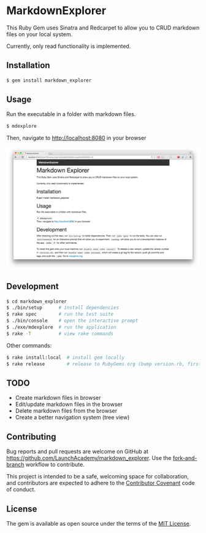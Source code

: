 # MarkdownExplorer

This Ruby Gem uses Sinatra and Redcarpet to allow you to CRUD markdown files on your local system.

Currently, only read functionality is implemented.


## Installation

```bash
$ gem install markdown_explorer
```


## Usage

Run the executable in a folder with markdown files.

```bash
$ mdexplore
```

Then, navigate to <http://localhost:8080> in your browser

![MarkdownExplorer](image.png)


## Development

```bash
$ cd markdown_explorer
$ ./bin/setup      # install dependencies
$ rake spec        # run the test suite
$ ./bin/console    # open the interactive prompt
$ ./exe/mdexplore  # run the application
$ rake -T          # view rake commands
```

Other commands:

```bash
$ rake install:local  # install gem locally
$ rake release        # release to RubyGems.org (bump version.rb, first)
```


## TODO

* Create markdown files in browser
* Edit/update markdown files in the browser
* Delete markdown files from the browser
* Create a better navigation system (tree view)


## Contributing

Bug reports and pull requests are welcome on GitHub at https://github.com/LaunchAcademy/markdown_explorer. Use the [fork-and-branch](http://blog.scottlowe.org/2015/01/27/using-fork-branch-git-workflow/) workflow to contribute.

This project is intended to be a safe, welcoming space for collaboration, and contributors are expected to adhere to the [Contributor Covenant](http://contributor-covenant.org) code of conduct.


## License

The gem is available as open source under the terms of the [MIT License](http://opensource.org/licenses/MIT).

